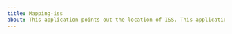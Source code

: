```yaml
---
title: Mapping-iss
about: This application points out the location of ISS. This application is built using vannila js and leaflet.js and main purpose of this project is to know the workings of fecth in JS
---
```

